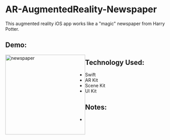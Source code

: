 # AR-AugmentedReality-Newspaper
This augmented reality iOS app works like a "magic" newspaper from Harry Potter.

## Demo:
<img style="float:left" src="https://github.com/nareshribabu/AR-AugmentedReality-Newspaper/blob/master/newspaper3.gif" alt="newspaper" width="250"/>

## Technology Used:
- Swift
- AR Kit
- Scene Kit
- UI Kit

## Notes:
- 
